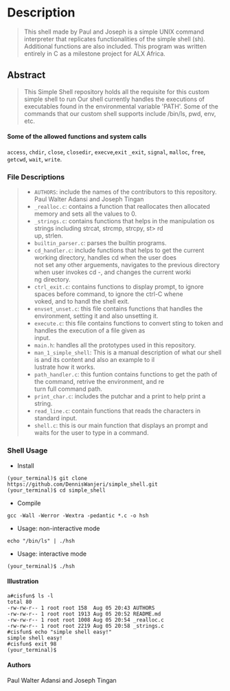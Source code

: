 # Description

>This shell made by Paul and Joseph is a simple UNIX command interpreter that replicates 
>functionalities of the simple shell (sh). Additional functions are also included. 
>This program was written entirely in C as a milestone project for ALX Africa.


## Abstract
>This Simple Shell repository holds all the requisite for this custom simple shell to run
>Our shell currently handles the executions of executables found in the environmental variable 'PATH'.
>Some of the commands that our custom shell supports include /bin/ls, pwd, env, etc.

#### Some of the allowed functions and system calls
```access```, ```chdir```, ```close```, ```closedir```, ```execve```,```exit```
```_exit```, ```signal```, ```malloc```, ```free```, ```getcwd```, ```wait```, ```write```.


### File Descriptions

> * ```AUTHORS```: include the names of the contributors to this repository.
Paul Walter Adansi and Joseph Tingan
> * ```_realloc.c```: contains a function that reallocates then allocated memory and sets all the values to 0.
> * ```_strings.c```: contains functions that helps in the manipulation os strings including strcat, strcmp, strcpy, st> rd\
> up, strlen.
> * ```builtin_parser.c```: parses the builtin programs.
> * ```cd_handler.c```: include functions that helps to get the current working directory, handles cd when the user does \
> not set any other arguements, navigates to the previous directory when user invokes cd -, and changes the current worki\
> ng directory.
> * ```ctrl_exit.c```: contains functions to display prompt, to ignore spaces before command, to ignore the ctrl-C whene\
> voked, and to handl the shell exit.
> * ```envset_unset.c```: this file contains functions that handles the environment, setting it and also unsetting it.
> * ```execute.c```: this file contains functions to convert sting to token and handles the execution of a file given as \
> input.
> * ```main.h```: handles all the prototypes used in this repository.
> * ```man_1_simple_shell```: This is a manual description of what our shell is and its content and also an example to il\
> lustrate how it works.
> * ```path_handler.c```: this funtion contains functions to get the path of the command, retrive the environment, and re\
> turn full command path.
> * ```print_char.c```: includes the putchar and a print to help print a string.
> * ```read_line.c```: contain functions that reads the characters in standard input.
> * ```shell.c```: this is our main function that displays an prompt and waits for the user to type in a command.


### Shell Usage
* Install
```
(your_terminal)$ git clone https://github.com/DennisWanjeri/simple_shell.git
(your_terminal)$ cd simple_shell
```
* Compile
```
gcc -Wall -Werror -Wextra -pedantic *.c -o hsh
```
* Usage: non-interactive mode
```
echo "/bin/ls" | ./hsh
```
* Usage: interactive mode
```
(your_terminal)$ ./hsh
```

#### Illustration
```
a#cisfun$ ls -l                                                                                                         total 80
-rw-rw-r-- 1 root root 158  Aug 05 20:43 AUTHORS
-rw-rw-r-- 1 root root 1913 Aug 05 20:52 README.md
-rw-rw-r-- 1 root root 1008 Aug 05 20:54 _realloc.c
-rw-rw-r-- 1 root root 2219 Aug 05 20:58 _strings.c
#cisfun$ echo "simple shell easy!"
simple shell easy!
#cisfun$ exit 98
(your_terminal)$
```

#### Authors
Paul Walter Adansi and Joseph Tingan